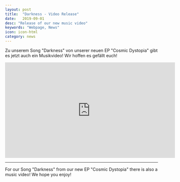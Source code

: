 ```yaml
---
layout: post
title:  "Darkness - Video Release"
date:   2019-09-01
desc: "Release of our new music video"
keywords: "Webpage, News"
icon: icon-html
category: news
---
```


Zu unserem Song "Darkness" von unserer neuen EP "Cosmic Dystopia" gibt es jetzt auch ein Musikvideo! Wir hoffen es gefällt euch!

<iframe width="560" height="315" src="https://www.youtube.com/embed/QWv3J5ppdNc" frameborder="0" allow="accelerometer; autoplay; encrypted-media; gyroscope; picture-in-picture" allowfullscreen></iframe>

<hr />
For our Song "Darkness" from our new EP "Cosmic Dystopia" there is also a music video! We hope you enjoy!
